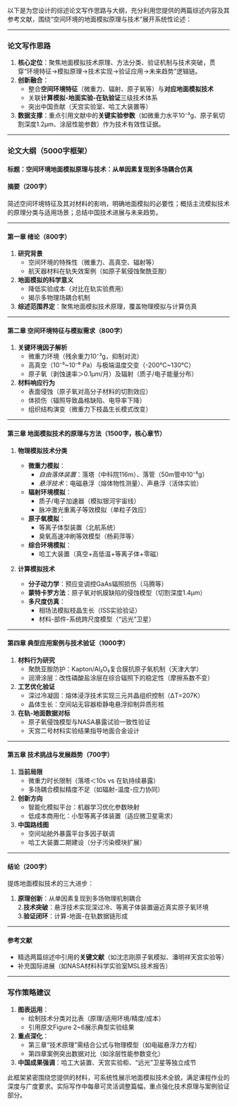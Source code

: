 以下是为您设计的综述论文写作思路与大纲，充分利用您提供的两篇综述内容及其参考文献，围绕“空间环境的地面模拟原理与技术”展开系统性论述：

---

### ​**​论文写作思路​**​

1. ​**​核心定位​**​：聚焦地面模拟技术原理、方法分类、验证机制与技术突破，贯穿“环境特征→模拟原理→技术实现→验证应用→未来趋势”逻辑链。
2. ​**​创新融合​**​：
    - 整合​**​空间环境特征​**​（微重力、辐射、原子氧等）与​**​对应地面模拟技术​**​
    - 关联​**​计算模拟-地面实验-在轨验证​**​三级技术体系
    - 突出中国贡献（天宫实验室、哈工大装置等）
3. ​**​数据支撑​**​：重点引用文献中的​**​关键实验参数​**​（如微重力水平10⁻³g、原子氧切割深度1.2μm、涂层性能参数）作为技术有效性证据。

---

### ​**​论文大纲（5000字框架）​**​

#### ​**​标题​**​：空间环境地面模拟原理与技术：从单因素复现到多场耦合仿真

#### ​**​摘要​**​（200字）

简述空间环境特征及其对材料的影响，明确地面模拟的必要性；概括主流模拟技术的原理分类与适用场景；总结中国技术进展与未来趋势。

---

#### ​**​第一章 绪论（800字）​**​

1. ​**​研究背景​**​
    - 空间环境的特殊性（微重力、高真空、辐射等）
    - 航天器材料在轨失效案例（如原子氧侵蚀聚酰亚胺）
2. ​**​地面模拟的科学意义​**​
    - 降低实验成本（对比在轨实验费用）
    - 揭示多物理场耦合机制
3. ​**​综述范围界定​**​：聚焦地面模拟技术原理，覆盖物理模拟与计算仿真

---

#### ​**​第二章 空间环境特征与模拟需求（800字）​**​

1. ​**​关键环境因子解析​**​
    - 微重力环境（残余重力10⁻³g，抑制对流）
    - 高真空（10⁻⁵~10⁻⁶ Pa）与极端温度交变（-200°C~130°C）
    - 原子氧（剥蚀速率＞0.1μm/月）及辐射（质子/电子能量分布）
2. ​**​材料响应行为​**​
    - 表面侵蚀（原子氧对高分子材料的切割效应）
    - 体损伤（辐照导致晶格缺陷、电导率下降）
    - 组织结构演变（微重力下枝晶生长模式改变）

---

#### ​**​第三章 地面模拟技术的原理与方法（1500字，核心章节）​**​

1. ​**​物理模拟技术分类​**​
    
    - ​**​微重力模拟​**​：
        - _自由落体装置_：落塔（中科院116m）、落管（50m管中10⁻⁵g）
        - _悬浮技术_：电磁悬浮（熔体物性测量）、声悬浮（活体实验）
    - ​**​辐射环境模拟​**​：
        - 质子/电子加速器（模拟银河宇宙线）
        - 脉冲激光重离子等效模拟（单粒子效应）
    - ​**​原子氧模拟​**​：
        - 等离子体型装置（北航系统）
        - 臭氧高速冲刷等效模型（杨莉萍等）
    - ​**​综合环境模拟​**​：
        - 哈工大装置（真空+高低温+等离子体+零磁）
2. ​**​计算模拟技术​**​
    
    - ​**​分子动力学​**​：预应变调控GaAs辐照损伤（马腾等）
    - ​**​蒙特卡罗方法​**​：原子氧对帆膜缺陷的侵蚀模型（切割深度1.4μm）
    - ​**​多尺度仿真​**​：
        - 相场法模拟枝晶生长（ISS实验验证）
        - 材料-部件-系统跨尺度模型（“远光”卫星）

---

#### ​**​第四章 典型应用案例与技术验证（1000字）​**​

1. ​**​材料行为研究​**​
    - 聚酰亚胺防护：Kapton/Al₂O₃复合膜抗原子氧机制（天津大学）
    - 润滑涂层：改性磷酸盐涂层在综合辐照下的稳定性（摩擦系数不变）
2. ​**​工艺优化验证​**​
    - 深过冷凝固：熔体浸浮技术实现三元共晶组织控制（ΔT=207K）
    - 晶体生长：空间站无容器柜静电悬浮抑制异质形核
3. ​**​在轨-地面数据对标​**​
    - 原子氧侵蚀模型与NASA暴露试验一致性验证
    - 天宫二号材料实验结果指导地面合金设计

---

#### ​**​第五章 技术挑战与发展趋势（700字）​**​

1. ​**​当前局限​**​
    - 微重力时长限制（落塔＜10s vs 在轨持续暴露）
    - 多场耦合模拟精度不足（如辐射-温度-应力协同）
2. ​**​创新方向​**​
    - 智能化模拟平台：机器学习优化参数映射
    - 低成本商用化：小型等离子体装置（适应微卫星需求）
3. ​**​中国路线图​**​
    - 空间站舱外暴露平台多因子联调
    - 哈工大装置二期建设（分子污染模块扩展）

---

#### ​**​结论（200字）​**​

提炼地面模拟技术的三大进步：

1. ​**​原理创新​**​：从单因素复现到多场物理机制耦合  
    2.​**​技术突破​**​：悬浮技术实现深过冷、等离子体装置逼近真实原子氧环境  
    3.​**​验证闭环​**​：计算-地面-在轨数据链形成

---

#### ​**​参考文献​**​

- 精选两篇综述中引用的​**​关键文献​**​（如沈志刚原子氧模拟、潘明祥天宫实验等）
- 补充国际进展（如NASA材料科学实验室MSL技术报告）

---

### ​**​写作策略建议​**​

1. ​**​图表运用​**​：
    - 绘制技术分类对比表（原理/适用环境/精度/成本）
    - 引用原文Figure 2~6展示典型实验结果
2. ​**​重点深化​**​：
    - 第三章“技术原理”需结合公式与物理模型（如电磁悬浮力方程）
    - 第四章案例突出数据对比（如涂层性能参数变化）
3. ​**​中国成果强调​**​：哈工大装置、天宫实验柜、“远光”卫星等独立成节

此框架紧密围绕您提供的材料，可系统性展示地面模拟技术全貌，满足课程作业的深度与广度要求。实际写作中每章可灵活调整篇幅，重点强化技术原理与案例验证部分。